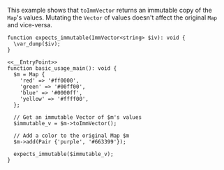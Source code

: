 This example shows that `toImmVector` returns an immutable copy of the `Map`'s values. Mutating the `Vector` of values doesn't affect the original `Map` and vice-versa.

```basic-usage.php
function expects_immutable(ImmVector<string> $iv): void {
  \var_dump($iv);
}

<<__EntryPoint>>
function basic_usage_main(): void {
  $m = Map {
    'red' => '#ff0000',
    'green' => '#00ff00',
    'blue' => '#0000ff',
    'yellow' => '#ffff00',
  };

  // Get an immutable Vector of $m's values
  $immutable_v = $m->toImmVector();

  // Add a color to the original Map $m
  $m->add(Pair {'purple', '#663399'});

  expects_immutable($immutable_v);
}
```
